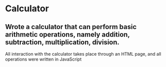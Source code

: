 # Calculator
## Wrote a calculator that can perform basic arithmetic operations, namely addition, subtraction, multiplication, division.
All interaction with the calculator takes place through an HTML page, and all operations were written in JavaScript

